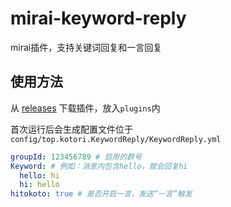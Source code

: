 # mirai-keyword-reply

mirai插件，支持关键词回复和一言回复

## 使用方法

从 [releases](https://github.com/moesnow/mirai-keyword-reply/releases/latest) 下载插件，放入`plugins`内

首次运行后会生成配置文件位于 `config/top.kotori.KeywordReply/KeywordReply.yml`

```yaml
groupId: 123456789 # 启用的群号
Keyword: # 例如：消息内包含hello，就会回复hi
  hello: hi
  hi: hello
hitokoto: true # 是否开启一言，发送“一言”触发
```
